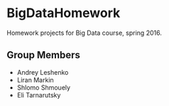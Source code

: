 # BigDataHomework

Homework projects for Big Data course, spring 2016.

## Group Members
- Andrey Leshenko
- Liran Markin
- Shlomo Shmouely
- Eli Tarnarutsky
